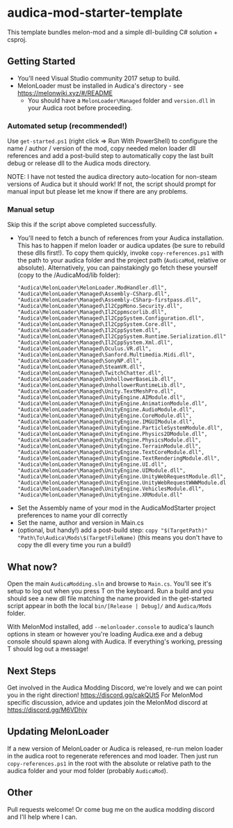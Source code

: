 # audica-mod-starter-template

This template bundles melon-mod and a simple dll-building C# solution + csproj.

## Getting Started

* You'll need Visual Studio community 2017 setup to build.
* MelonLoader must be installed in Audica's directory - see https://melonwiki.xyz/#/README
    * You should have a `MelonLoader\Managed` folder and `version.dll` in your Audica root before proceeding.

### Automated setup (recommended!)
Use `get-started.ps1` (right click => Run With PowerShell) to configure the name / author / version of the mod, copy needed melon loader dll references and add a post-build step to automatically copy the last built debug or release dll to the Audica mods directory.

NOTE: I have not tested the audica directory auto-location for non-steam versions of Audica but it should work! If not, the script should prompt for manual input but please let me know if there are any problems.

### Manual setup

Skip this if the script above completed successfully.

* You'll need to fetch a bunch of references from your Audica installation. This has to happen if melon loader or audica updates (be sure to rebuild these dlls first!). To copy them quickly, invoke `copy-references.ps1` with the path to your audica folder and the project path (`AudicaMod`, relative or absolute). Alternatively, you can painstakingly go fetch these yourself (copy to the /AudicaMod/lib folder):
    ```
    "Audica\MelonLoader\MelonLoader.ModHandler.dll",
    "Audica\MelonLoader\Managed\Assembly-CSharp.dll", 
    "Audica\MelonLoader\Managed\Assembly-CSharp-firstpass.dll", 
    "Audica\MelonLoader\Managed\Il2CppMono.Security.dll", 
    "Audica\MelonLoader\Managed\Il2Cppmscorlib.dll", 
    "Audica\MelonLoader\Managed\Il2CppSystem.Configuration.dll", 
    "Audica\MelonLoader\Managed\Il2CppSystem.Core.dll", 
    "Audica\MelonLoader\Managed\Il2CppSystem.dll", 
    "Audica\MelonLoader\Managed\Il2CppSystem.Runtime.Serialization.dll", 
    "Audica\MelonLoader\Managed\Il2CppSystem.Xml.dll", 
    "Audica\MelonLoader\Managed\Oculus.VR.dll", 
    "Audica\MelonLoader\Managed\Sanford.Multimedia.Midi.dll", 
    "Audica\MelonLoader\Managed\SonyNP.dll", 
    "Audica\MelonLoader\Managed\SteamVR.dll", 
    "Audica\MelonLoader\Managed\TwitchChatter.dll", 
    "Audica\MelonLoader\Managed\UnhollowerBaseLib.dll", 
    "Audica\MelonLoader\Managed\UnhollowerRuntimeLib.dll", 
    "Audica\MelonLoader\Managed\Unity.TextMeshPro.dll", 
    "Audica\MelonLoader\Managed\UnityEngine.AIModule.dll", 
    "Audica\MelonLoader\Managed\UnityEngine.AnimationModule.dll", 
    "Audica\MelonLoader\Managed\UnityEngine.AudioModule.dll", 
    "Audica\MelonLoader\Managed\UnityEngine.CoreModule.dll", 
    "Audica\MelonLoader\Managed\UnityEngine.IMGUIModule.dll", 
    "Audica\MelonLoader\Managed\UnityEngine.ParticleSystemModule.dll", 
    "Audica\MelonLoader\Managed\UnityEngine.Physics2DModule.dll", 
    "Audica\MelonLoader\Managed\UnityEngine.PhysicsModule.dll", 
    "Audica\MelonLoader\Managed\UnityEngine.TerrainModule.dll", 
    "Audica\MelonLoader\Managed\UnityEngine.TextCoreModule.dll", 
    "Audica\MelonLoader\Managed\UnityEngine.TextRenderingModule.dll", 
    "Audica\MelonLoader\Managed\UnityEngine.UI.dll", 
    "Audica\MelonLoader\Managed\UnityEngine.UIModule.dll", 
    "Audica\MelonLoader\Managed\UnityEngine.UnityWebRequestModule.dll", 
    "Audica\MelonLoader\Managed\UnityEngine.UnityWebRequestWWWModule.dll", 
    "Audica\MelonLoader\Managed\UnityEngine.VehiclesModule.dll", 
    "Audica\MelonLoader\Managed\UnityEngine.XRModule.dll"
    ```
* Set the Assembly name of your mod in the AudicaModStarter project preferences to name your dll correctly
* Set the name, author and version in Main.cs
* (optional, but handy!) add a post-build step: `copy "$(TargetPath)" "Path\To\Audica\Mods\$(TargetFileName)` (this means you don't have to copy the dll every time you run a build!)

## What now?

Open the main `AudicaModding.sln` and browse to `Main.cs`. You'll see it's setup to log out when you press T on the keyboard. 
Run a build and you should see a new dll file matching the name provided in the get-started script appear in both the local `bin/[Release | Debug]/` and `Audica/Mods` folder.

With MelonMod installed, add `--melonloader.console` to audica's launch options in steam or however you're loading Audica.exe and a debug console should spawn along with Audica. If everything's working, pressing T should log out a message!

## Next Steps

Get involved in the Audica Modding Discord, we're lovely and we can point you in the right direction! https://discord.gg/cakQUt5
For MelonMod specific discussion, advice and updates join the MelonMod discord at https://discord.gg/M6VDhjv

## Updating MelonLoader 

If a new version of MelonLoader or Audica is released, re-run melon loader in the audica root to regenerate references and mod loader. Then just run `copy-references.ps1` in the root with the absolute or relative path to the audica folder and your mod folder (probably `AudicaMod`).

## Other

Pull requests welcome! Or come bug me on the audica modding discord and I'll help where I can.
